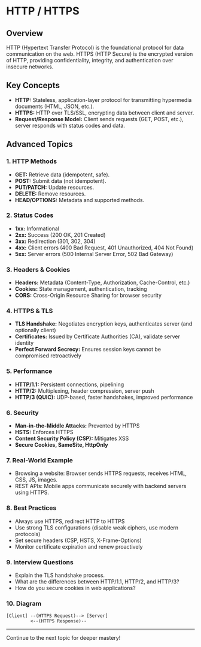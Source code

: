 # HTTP / HTTPS

## Overview
HTTP (Hypertext Transfer Protocol) is the foundational protocol for data communication on the web. HTTPS (HTTP Secure) is the encrypted version of HTTP, providing confidentiality, integrity, and authentication over insecure networks.

## Key Concepts
- **HTTP:** Stateless, application-layer protocol for transmitting hypermedia documents (HTML, JSON, etc.).
- **HTTPS:** HTTP over TLS/SSL, encrypting data between client and server.
- **Request/Response Model:** Client sends requests (GET, POST, etc.), server responds with status codes and data.

## Advanced Topics
### 1. HTTP Methods
- **GET:** Retrieve data (idempotent, safe).
- **POST:** Submit data (not idempotent).
- **PUT/PATCH:** Update resources.
- **DELETE:** Remove resources.
- **HEAD/OPTIONS:** Metadata and supported methods.

### 2. Status Codes
- **1xx:** Informational
- **2xx:** Success (200 OK, 201 Created)
- **3xx:** Redirection (301, 302, 304)
- **4xx:** Client errors (400 Bad Request, 401 Unauthorized, 404 Not Found)
- **5xx:** Server errors (500 Internal Server Error, 502 Bad Gateway)

### 3. Headers & Cookies
- **Headers:** Metadata (Content-Type, Authorization, Cache-Control, etc.)
- **Cookies:** State management, authentication, tracking
- **CORS:** Cross-Origin Resource Sharing for browser security

### 4. HTTPS & TLS
- **TLS Handshake:** Negotiates encryption keys, authenticates server (and optionally client)
- **Certificates:** Issued by Certificate Authorities (CA), validate server identity
- **Perfect Forward Secrecy:** Ensures session keys cannot be compromised retroactively

### 5. Performance
- **HTTP/1.1:** Persistent connections, pipelining
- **HTTP/2:** Multiplexing, header compression, server push
- **HTTP/3 (QUIC):** UDP-based, faster handshakes, improved performance

### 6. Security
- **Man-in-the-Middle Attacks:** Prevented by HTTPS
- **HSTS:** Enforces HTTPS
- **Content Security Policy (CSP):** Mitigates XSS
- **Secure Cookies, SameSite, HttpOnly**

### 7. Real-World Example
- Browsing a website: Browser sends HTTPS requests, receives HTML, CSS, JS, images.
- REST APIs: Mobile apps communicate securely with backend servers using HTTPS.

### 8. Best Practices
- Always use HTTPS, redirect HTTP to HTTPS
- Use strong TLS configurations (disable weak ciphers, use modern protocols)
- Set secure headers (CSP, HSTS, X-Frame-Options)
- Monitor certificate expiration and renew proactively

### 9. Interview Questions
- Explain the TLS handshake process.
- What are the differences between HTTP/1.1, HTTP/2, and HTTP/3?
- How do you secure cookies in web applications?

### 10. Diagram
```
[Client] --(HTTPS Request)--> [Server]
         <--(HTTPS Response)--
```

---
Continue to the next topic for deeper mastery!